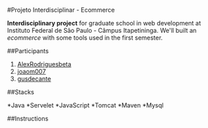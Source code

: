 #Projeto Interdisciplinar - Ecommerce

**Interdisciplinary project** for graduate school in web development at Instituto Federal de São Paulo - Câmpus Itapetininga. We'll built an *ecommerce* with some tools used in the first semester.

>

##Participants

1. [AlexRodriguesbeta](https://github.com/AlexRodriguesbeta)
2. [joaom007](https://github.com/joaom007)
3. [gusdecante](https://github.com/gusdecante)

>

##Stacks

*Java
*Servelet
*JavaScript
*Tomcat
*Maven
*Mysql

>

##Instructions
